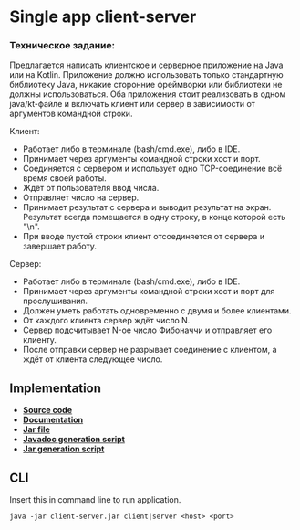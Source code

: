 # Single app client-server
### Техническое задание:

<div class="wt-offset-top-24 ia-markdown-content">

Предлагается написать клиентское и серверное приложение на Java или на Kotlin. Приложение должно использовать только стандартную библиотеку Java, никакие сторонние фреймворки или библиотеки не должны использоваться. Оба приложения стоит реализовать в одном java/kt-файле и включать клиент или сервер в зависимости от аргументов командной строки.

Клиент:

*   Работает либо в терминале (bash/cmd.exe), либо в IDE.
*   Принимает через аргументы командной строки хост и порт.
*   Соединяется с сервером и использует одно TCP-соединение всё время своей работы.
*   Ждёт от пользователя ввод числа.
*   Отправляет число на сервер.
*   Принимает результат с сервера и выводит результат на экран. Результат всегда помещается в одну строку, в конце которой есть "\n".
*   При вводе пустой строки клиент отсоединяется от сервера и завершает работу.

Сервер:

*   Работает либо в терминале (bash/cmd.exe), либо в IDE.
*   Принимает через аргументы командной строки хост и порт для прослушивания.
*   Должен уметь работать одновременно с двумя и более клиентами.
*   От каждого клиента сервер ждёт число N.
*   Сервер подсчитывает N-ое число Фибоначчи и отправляет его клиенту.
*   После отправки сервер не разрывает соединение с клиентом, а ждёт от клиента следующее число.

</div>

## Implementation
* [__Source code__](./src)
* [__Documentation__](./javadoc/index.html)
* [__Jar file__](./client-server.jar)
* [__Javadoc generation script__](./scripts/javadoc.sh)
* [__Jar generation script__](./scripts/jar.sh)

## CLI
Insert this in command line to run application.

```java -jar client-server.jar client|server <host> <port>```
